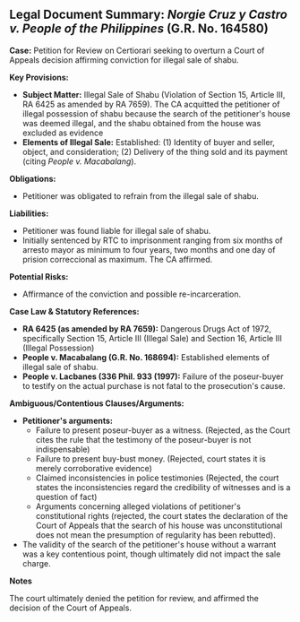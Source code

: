 ## Legal Document Summary: *Norgie Cruz y Castro v. People of the Philippines* (G.R. No. 164580)

**Case:** Petition for Review on Certiorari seeking to overturn a Court of Appeals decision affirming conviction for illegal sale of shabu.

**Key Provisions:**

*   **Subject Matter:** Illegal Sale of Shabu (Violation of Section 15, Article III, RA 6425 as amended by RA 7659). The CA acquitted the petitioner of illegal possession of shabu because the search of the petitioner's house was deemed illegal, and the shabu obtained from the house was excluded as evidence
*   **Elements of Illegal Sale:** Established: (1) Identity of buyer and seller, object, and consideration; (2) Delivery of the thing sold and its payment (citing *People v. Macabalang*).

**Obligations:**

*   Petitioner was obligated to refrain from the illegal sale of shabu.

**Liabilities:**

*   Petitioner was found liable for illegal sale of shabu.
*   Initially sentenced by RTC to imprisonment ranging from six months of arresto mayor as minimum to four years, two months and one day of prision correccional as maximum. The CA affirmed.

**Potential Risks:**

*   Affirmance of the conviction and possible re-incarceration.

**Case Law & Statutory References:**

*   **RA 6425 (as amended by RA 7659):** Dangerous Drugs Act of 1972, specifically Section 15, Article III (Illegal Sale) and Section 16, Article III (Illegal Possession)
*   **People v. Macabalang (G.R. No. 168694):** Established elements of illegal sale of shabu.
*   **People v. Lacbanes (336 Phil. 933 (1997):** Failure of the poseur-buyer to testify on the actual purchase is not fatal to the prosecution's cause.

**Ambiguous/Contentious Clauses/Arguments:**

*   **Petitioner's arguments:**
    *   Failure to present poseur-buyer as a witness. (Rejected, as the Court cites the rule that the testimony of the poseur-buyer is not indispensable)
    *   Failure to present buy-bust money. (Rejected, court states it is merely corroborative evidence)
    *   Claimed inconsistencies in police testimonies (Rejected, the court states the inconsistencies regard the credibility of witnesses and is a question of fact)
    *   Arguments concerning alleged violations of petitioner's constitutional rights (rejected, the court states the declaration of the Court of Appeals that the search of his house was unconstitutional does not mean the presumption of regularity has been rebutted).
*   The validity of the search of the petitioner's house without a warrant was a key contentious point, though ultimately did not impact the sale charge.

**Notes**

The court ultimately denied the petition for review, and affirmed the decision of the Court of Appeals.
